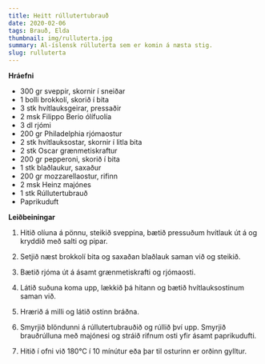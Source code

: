 ```yaml
---
title: Heitt rúllutertubrauð
date: 2020-02-06
tags: Brauð, Elda
thumbnail: img/rulluterta.jpg
summary: Al-íslensk rúlluterta sem er komin á næsta stig.
slug: rulluterta
---
```


__Hráefni__

+ 300 gr sveppir, skornir í sneiðar
+ 1 bolli brokkolí, skorið í bita
+ 3 stk hvítlauksgeirar, pressaðir
+ 2 msk Filippo Berio ólífuolía
+ 3 dl rjómi
+ 200 gr Philadelphia rjómaostur
+ 2 stk hvítlauksostar, skornir í litla bita
+ 2 stk Oscar grænmetiskraftur
+ 200 gr pepperoni, skorið í bita
+ 1 stk blaðlaukur, saxaður
+ 200 gr mozzarellaostur, rifinn
+ 2 msk Heinz majónes
+ 1 stk Rúllutertubrauð
+ Paprikuduft

__Leiðbeiningar__

1. Hitið olíuna á pönnu, steikið sveppina, bætið pressuðum hvítlauk út á og kryddið með salti og pipar.

2. Setjið næst brokkolí bita og saxaðan blaðlauk saman við og steikið.

3. Bætið rjóma út á ásamt grænmetiskrafti og rjómaosti.

4. Látið suðuna koma upp, lækkið þá hitann og bætið hvítlauksostinum saman við.

5. Hrærið á milli og látið ostinn bráðna.

6. Smyrjið blöndunni á rúllutertubrauðið og rúllið því upp. Smyrjið brauðrúlluna með majónesi og stráið rifnum osti yfir ásamt paprikudufti.

7. Hitið í ofni við 180°C í 10 mínútur eða þar til osturinn er orðinn gylltur.